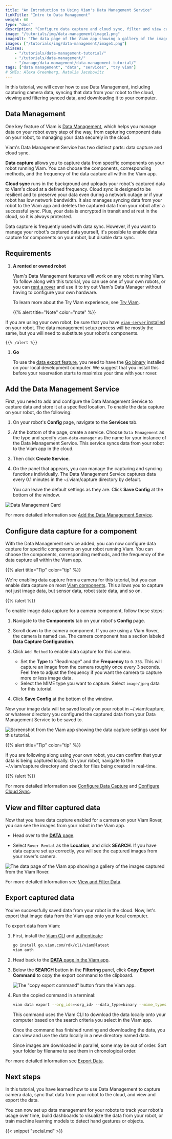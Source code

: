 ```yaml
---
title: "An Introduction to Using Viam's Data Management Service"
linkTitle: "Intro to Data Management"
weight: 60
type: "docs"
description: "Configure data capture and cloud sync, filter and view captured data, and export your data."
image: "/tutorials/img/data-management/image1.png"
imageAlt: "The data page of the Viam app showing a gallery of the images captured from the Viam Rover."
images: ["/tutorials/img/data-management/image1.png"]
aliases:
    - "/tutorials/data-management-tutorial/"
    - "/tutorials/data-management/"
    - "/manage/data-management/data-management-tutorial/"
tags: ["data management", "data", "services", "try viam"]
# SMEs: Alexa Greenberg, Natalia Jacobowitz
---
```


In this tutorial, we will cover how to use Data Management, including capturing camera data, syncing that data from your robot to the cloud, viewing and filtering synced data, and downloading it to your computer.

## Data Management

One key feature of Viam is [Data Management](/manage/data/), which helps you manage data on your robot every step of the way, from capturing component data on your robot, to managing your data securely in the cloud.

Viam's Data Management Service has two distinct parts: data capture and cloud sync.

**Data capture** allows you to capture data from specific components on your robot running Viam.
You can choose the components, corresponding methods, and the frequency of the data capture all within the Viam app.

**Cloud sync** runs in the background and uploads your robot's captured data to Viam's cloud at a defined frequency.
Cloud sync is designed to be resilient and to preserve your data even during a network outage or if your robot has low network bandwidth.
It also manages syncing data from your robot to the Viam app and deletes the captured data from your robot after a successful sync.
Plus, your data is encrypted in transit and at rest in the cloud, so it is always protected.

Data capture is frequently used with data sync.
However, if you want to manage your robot's captured data yourself, it's possible to enable data capture for components on your robot, but disable data sync.

## Requirements

1. **A rented or owned robot**

   Viam's Data Management features will work on any robot running Viam.
   To follow along with this tutorial, you can use one of your own robots, or you can [rent a rover](https://app.viam.com/try) and use it to try out Viam's Data Manager without having to configure your own hardware.

   To learn more about the Try Viam experience, see [Try Viam](/try-viam/).

    {{% alert title="Note" color="note" %}}

If you are using your own robot, be sure that you have [`viam-server` installed](/installation/) on your robot.
The data management setup process will be mostly the same, but you will need to substitute your robot's components.

    {{% /alert %}}

1. **Go**

    To use the [data export feature](#export-captured-data), you need to have the <a href="https://go.dev/dl/" target="_blank">Go binary</a> installed on your local development computer.
    We suggest that you install this before your reservation starts to maximize your time with your rover.

## Add the Data Management Service

First, you need to add and configure the Data Management Service to capture data and store it at a specified location.
To enable the data capture on your robot, do the following:

1. On your robot's **Config** page, navigate to the **Services** tab.
2. At the bottom of the page, create a service.
   Choose `Data Management` as the type and specify `viam-data-manager` as the name for your instance of the Data Management Service.
   This service syncs data from your robot to the Viam app in the cloud.
3. Then click **Create Service**.
4. On the panel that appears, you can manage the capturing and syncing functions individually.
   The Data Management Service captures data every 0.1 minutes in the <file>~/.viam/capture</file> directory by default.

   You can leave the default settings as they are.
   Click **Save Config** at the bottom of the window.

![Data Management Card](../../img/data-management/data-manager.png)

For more detailed information see [Add the Data Management Service](../../../services/data/configure-data-capture/#add-the-data-management-service).

## Configure data capture for a component

With the Data Management service added, you can now configure data capture for specific components on your robot running Viam.
You can choose the components, corresponding methods, and the frequency of the data capture all within the Viam app.

{{% alert title="Tip" color="tip" %}}

We're enabling data capture from a camera for this tutorial, but you can enable data capture on most [Viam components](/components/).
This allows you to capture not just image data, but sensor data, robot state data, and so on.

{{% /alert %}}

To enable image data capture for a camera component, follow these steps:

1. Navigate to the **Components** tab on your robot's **Config** page.
2. Scroll down to the camera component.
   If you are using a Viam Rover, the camera is named `cam`.
   The camera component has a section labeled **Data Capture Configuration**.
3. Click `Add Method` to enable data capture for this camera.

   - Set the **Type** to "ReadImage" and the **Frequency** to `0.333`.
     This will capture an image from the camera roughly once every 3 seconds.
     Feel free to adjust the frequency if you want the camera to capture more or less image data.
   - Select the MIME type you want to capture.
     Select `image/jpeg` data for this tutorial.

4. Click **Save Config** at the bottom of the window.

Now your image data will be saved locally on your robot in <file>~/.viam/capture</file>, or whatever directory you configured the captured data from your Data Management Service to be saved to.

![Screenshot from the Viam app showing the data capture settings used for this tutorial.](../../img/data-management/image5.png)

{{% alert title="Tip" color="tip" %}}

If you are following along using your own robot, you can confirm that your data is being captured locally.
On your robot, navigate to the <file>~/.viam/capture</file> directory and check for files being created in real-time.

{{% /alert %}}

For more detailed information see [Configure Data Capture](../../../services/data/configure-data-capture/#configure-data-capture-for-individual-components) and [Configure Cloud Sync](../../../services/data/configure-cloud-sync/).

## View and filter captured data

Now that you have data capture enabled for a camera on your Viam Rover, you can see the images from your robot in the Viam app.

- Head over to the [**DATA** page](https://app.viam.com/data/view).

- Select `Rover Rental` as the **Location**, and click **SEARCH**.
  If you have data capture set up correctly, you will see the captured images from your rover's camera.

![The data page of the Viam app showing a gallery of the images captured from the Viam Rover.](../../img/data-management/image1.png)

For more detailed information see [View and Filter Data](../../../manage/data/view/).

## Export captured data

You've successfully saved data from your robot in the cloud.
Now, let's export that image data from the Viam app onto your local computer.

To export data from Viam:

1. First, install the [Viam CLI](/manage/cli) and [authenticate](/manage/cli/#authenticate):

   ```sh {id="terminal-prompt" class="command-line" data-prompt="$"}
   go install go.viam.com/rdk/cli/viam@latest
   viam auth
   ```

2. Head back to the [**DATA** page in the Viam app](https://app.viam.com/data/view).
3. Below the **SEARCH** button in the **Filtering** panel, click **Copy Export Command** to copy the export command to the clipboard.

   ![The "copy export command" button from the Viam app.](../../img/data-management/image4.png)

4. Run the copied command in a terminal:

   ```sh {id="terminal-prompt" class="command-line" data-prompt="$"}
   viam data export --org_ids=<org_id> --data_type=binary --mime_types=<mime_types> --destination=.
   ```

   This command uses the Viam CLI to download the data locally onto your computer based on the search criteria you select in the Viam app.

   Once the command has finished running and downloading the data, you can view and use the data locally in a new directory named <file>data</file>.

   Since images are downloaded in parallel, some may be out of order.
   Sort your folder by filename to see them in chronological order.

For more detailed information see [Export Data](../../../manage/data/export/).

## Next steps

In this tutorial, you have learned how to use Data Management to capture camera data, sync that data from your robot to the cloud, and view and export the data.

You can now set up data management for your robots to track your robot's usage over time, build dashboards to visualize the data from your robot, or train machine learning models to detect hand gestures or objects.

{{< snippet "social.md" >}}
